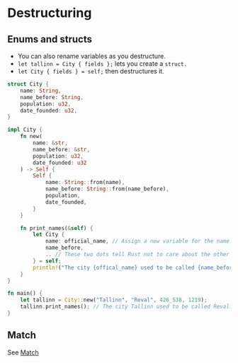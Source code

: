 # Destructuring

## Enums and structs

* You can also rename variables as you destructure.
* `let tallinn = City { fields };` lets you create a `struct.`
* `let City { fields } = self;` then destructures it.

```rust
struct City {
    name: String,
    name_before: String,
    population: u32,
    date_founded: u32,
}

impl City {
    fn new(
        name: &str,
        name_before: &str,
        population: u32,
        date_founded: u32
    ) -> Self {
        Self {
            name: String::from(name),
            name_before: String::from(name_before),
            population,
            date_founded,
        }
    }

    fn print_names(&self) {
        let City {
            name: official_name, // Assign a new variable for the name field.
            name_before,
            .. // These two dots tell Rust not to care about the other parameters inside City.
        } = self;
        println!("The city {offical_name} used to be called {name_before}.");
    }
}

fn main() {
    let tallinn = City::new("Tallinn", "Reval", 426_538, 1219);
    tallinn.print_names(); // The city Tallinn used to be called Reval.
}
```

## Match

See [Match](../match/index.md)

